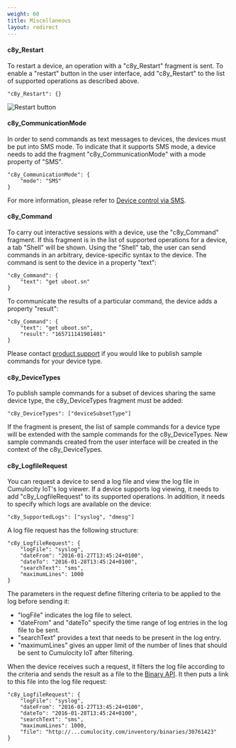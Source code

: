 ```yaml
---
weight: 60
title: Miscellaneous
layout: redirect
---
```


#### c8y\_Restart

To restart a device, an operation with a "c8y\_Restart" fragment is sent. To enable a "restart" button in the user interface, add "c8y\_Restart" to the list of supported operations as described above.

    "c8y_Restart": {}

![Restart button](/images/reference-guide/restartsupported.png)

#### <a name="communication_mode"></a>c8y\_CommunicationMode

In order to send commands as text messages to devices, the devices must be put into SMS mode. To indicate that it supports SMS mode, a device needs to add the fragment "c8y_CommunicationMode" with a mode property of "SMS".


	"c8y_CommunicationMode": {
		"mode": "SMS"
	}

For more information, please refer to [Device control via SMS](/reference/device-control/#device-control-via-sms).

#### c8y\_Command

To carry out interactive sessions with a device, use the "c8y\_Command" fragment. If this fragment is in the list of supported operations for a device, a tab "Shell" will be shown. Using the "Shell" tab, the user can send commands in an arbitrary, device-specific syntax to the device. The command is sent to the device in a property "text":

	"c8y_Command": {
		"text": "get uboot.sn"
	}

To communicate the results of a particular command, the device adds a property "result":

	"c8y_Command": {
		"text": "get uboot.sn",
		"result": "165711141901401"
	}

Please contact [product support](/about-doc/contacting-support) if you would like to publish sample commands for your device type.

#### c8y\_DeviceTypes

To publish sample commands for a subset of devices sharing the same device type, the c8y_DeviceTypes fragment must be added:

	"c8y_DeviceTypes": ["deviceSubsetType"]

If the fragment is present, the list of sample commands for a device type will be extended with the sample commands for the c8y_DeviceTypes. New sample commands created from the user interface will be created in the context of the c8y_DeviceTypes.

#### c8y\_LogfileRequest

You can request a device to send a log file and view the log file in Cumulocity IoT's log viewer. If a device supports log viewing, it needs to add "c8y\_LogfileRequest" to its supported operations. In addition, it needs to specify which logs are available on the device:

	"c8y_SupportedLogs": ["syslog", "dmesg"]

A log file request has the following structure:

	"c8y_LogfileRequest": {
		"logFile": "syslog",
		"dateFrom": "2016-01-27T13:45:24+0100",
		"dateTo": "2016-01-28T13:45:24+0100",
		"searchText": "sms",
		"maximumLines": 1000
	}

The parameters in the request define filtering criteria to be applied to the log before sending it:

* "logFile" indicates the log file to select.
* "dateFrom" and "dateTo" specify the time range of log entries in the log file to be sent.
* "searchText" provides a text that needs to be present in the log entry.
* "maximumLines" gives an upper limit of the number of lines that should be sent to Cumulocity IoT after filtering.

When the device receives such a request, it filters the log file according to the criteria and sends the result as a file to the [Binary API](/reference/binaries). It then puts a link to this file into the log file request:

	"c8y_LogfileRequest": {
		"logFile": "syslog",
		"dateFrom": "2016-01-27T13:45:24+0100",
		"dateTo": "2016-01-28T13:45:24+0100",
		"searchText": "sms",
		"maximumLines": 1000,
		"file": "http://...cumulocity.com/inventory/binaries/30761423"
	}
